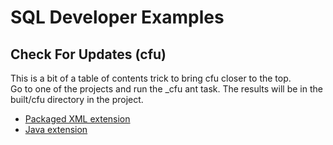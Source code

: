 # SQL Developer Examples
## Check For Updates (cfu)
This is a bit of a table of contents trick to bring cfu closer to the top.  
Go to one of the projects and run the _cfu ant task. The results will be in the built/cfu directory in the project.  
* [Packaged XML extension](../xml/packaged)
* [Java extension](../java/DependencyExample)
